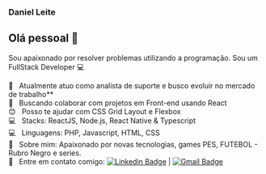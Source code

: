 



### Daniel Leite

## Olá pessoal 👋
Sou apaixonado por resolver problemas utilizando a programação.
Sou um FullStack Developer :computer:

 :rocket:  &nbsp; Atualmente atuo como analista de suporte e busco evoluir no mercado de trabalho**
 <br/> :purple_heart: &nbsp; Buscando colaborar com projetos em Front-end usando React
 <br/> :blush: &nbsp; Posso te ajudar com CSS Grid Layout e Flexbox
 <br/> :computer: &nbsp; Stacks: ReactJS, Node.js, React Native & Typescript
 <br/> :computer: &nbsp; Linguagens: PHP, Javascript, HTML, CSS
 <br/> 💬  &nbsp; Sobre mim: Apaixonado por novas tecnologias, games PES, FUTEBOL - Rubro Negro e series.
 <br/> :email: &nbsp; Entre em contato comigo: [![Linkedin Badge](https://img.shields.io/badge/-DanielLeite-blue?style=flat-square&logo=Linkedin&logoColor=white&link=https://www.linkedin.com/in/daniel-c%C3%A9sar-silva-leite-550818b8/)](https://www.linkedin.com/in/daniel-c%C3%A9sar-silva-leite-550818b8/) 
| 
[![Gmail Badge](https://img.shields.io/badge/-daniellulugabi@gmail.com-c14438?style=flat-square&logo=Gmail&logoColor=white&link=mailto:daniellulugabi@gmail.com)](mailto:daniellulugabi@gmail.com)

